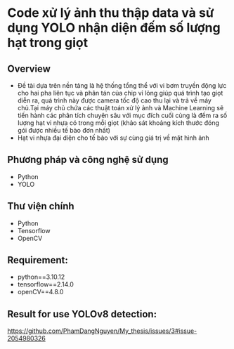 # Code xử lý ảnh thu thập data và sử dụng YOLO nhận diện đếm số lượng hạt trong giọt
## Overview
- Đề tài dựa trên nền tảng là hệ thống tổng thể với vi bơm truyền động lực cho hai pha liên tục và phân tán của chip vỉ lỏng giúp quá trình tạo giọt diễn ra, quá trình này được camera tốc độ cao thu lại và trả về máy chủ.Tại máy chủ chứa các thuật toán xử lý ảnh và Machine Learning sẽ tiến hành các phân tích chuyên sâu với mục đích cuối cùng là đếm ra số lượng hạt vi nhựa có trong mỗi giọt (khảo sát khoảng kích thước đóng gói được nhiều tế bào đơn nhất)
- Hạt vi nhựa đại diện cho tế bào với sự cùng giá trị về mặt hình ảnh

## Phương pháp và công nghệ sử dụng
- Python
- YOLO
## Thư viện chính
- Python 
- Tensorflow 
- OpenCV
##  Requirement:
- python==3.10.12
- tensorflow==2.14.0
- openCV==4.8.0
## Result for use YOLOv8 detection:
https://github.com/PhamDangNguyen/My_thesis/issues/3#issue-2054980326
